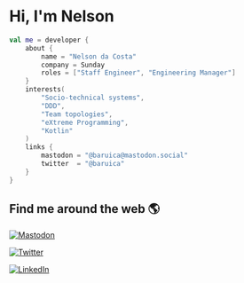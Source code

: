 # Hi, I'm Nelson

```kotlin
val me = developer {
    about {
        name = "Nelson da Costa"
        company = Sunday
        roles = ["Staff Engineer", "Engineering Manager"]
    }
    interests(
        "Socio-technical systems",
        "DDD",
        "Team topologies",
        "eXtreme Programming",
        "Kotlin"
    )
    links {
        mastodon = "@baruica@mastodon.social"
        twitter  = "@baruica"
    }
}
```

## Find me around the web 🌎

<a href="https://mastodon.social/@baruica"><img src="https://img.shields.io/mastodon/follow/109256462644307669?domain=https%3A%2F%2Fmastodon.social&style=social" alt="Mastodon"></a>

<a href="https://twitter.com/baruica"><img src="https://img.shields.io/twitter/follow/baruica?label=Twitter&style=social" alt="Twitter"></a>

<a href="https://www.linkedin.com/in/nelson-da-costa-1a411b53"><img src="https://img.shields.io/badge/LinkedIn--_.svg?style=social&logo=linkedin" alt="LinkedIn"></a>
